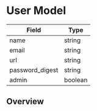# User Model

|Field  			| Type     |
|-------------------|----------|
| name  			| string   |
| email 			| string   |
| url                    | string   |
| password_digest	| string   |
| admin 			| boolean  |

## Overview